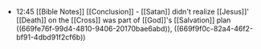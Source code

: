 - 12:45 [[Bible Notes]] [[Conclusion]] - [[Satan]] didn't realize [[Jesus]]' [[Death]] on the [[Cross]] was part of [[God]]'s [[Salvation]] plan ((669fe76f-99d4-4810-9406-20170bae6abd)), ((669f9f0c-82a4-46f2-bf91-4dbd91f2cf6b))